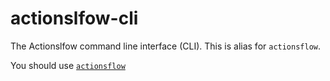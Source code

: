 # actionslfow-cli

The Actionslfow command line interface (CLI). This is alias for `actionsflow`.

You should use [`actionsflow`](https://www.npmjs.com/package/actionsflow)
